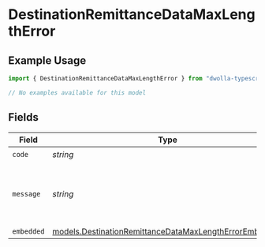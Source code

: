 # DestinationRemittanceDataMaxLengthError

## Example Usage

```typescript
import { DestinationRemittanceDataMaxLengthError } from "dwolla-typescript/models/errors";

// No examples available for this model
```

## Fields

| Field                                                                                                                     | Type                                                                                                                      | Required                                                                                                                  | Description                                                                                                               | Example                                                                                                                   |
| ------------------------------------------------------------------------------------------------------------------------- | ------------------------------------------------------------------------------------------------------------------------- | ------------------------------------------------------------------------------------------------------------------------- | ------------------------------------------------------------------------------------------------------------------------- | ------------------------------------------------------------------------------------------------------------------------- |
| `code`                                                                                                                    | *string*                                                                                                                  | :heavy_check_mark:                                                                                                        | N/A                                                                                                                       | ValidationError                                                                                                           |
| `message`                                                                                                                 | *string*                                                                                                                  | :heavy_check_mark:                                                                                                        | N/A                                                                                                                       | Validation error(s) present. See embedded errors list for more details.                                                   |
| `embedded`                                                                                                                | [models.DestinationRemittanceDataMaxLengthErrorEmbedded](../../models/destinationremittancedatamaxlengtherrorembedded.md) | :heavy_minus_sign:                                                                                                        | N/A                                                                                                                       |                                                                                                                           |